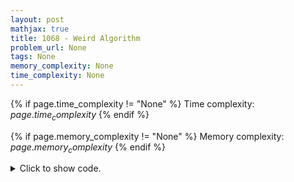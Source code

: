 ```yaml
---
layout: post
mathjax: true
title: 1068 - Weird Algorithm
problem_url: None
tags: None
memory_complexity: None
time_complexity: None
---
```




{% if page.time_complexity != "None" %}
Time complexity: ${{ page.time_complexity }}$
{% endif %}

{% if page.memory_complexity != "None" %}
Memory complexity: ${{ page.memory_complexity }}$
{% endif %}

<details>
<summary>
<p style="display:inline">Click to show code.</p>
</summary>
```cpp
{% raw %}
using namespace std;
int main(void)
{
    long long n;
    cin >> n;
    while (n != 1)
    {
        cout << n << " ";
        n = (n % 2 == 0 ? n / 2 : 3 * n + 1);
    }
    cout << n;
    return 0;
}

{% endraw %}
```
</details>


